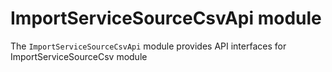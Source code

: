 # ImportServiceSourceCsvApi module

The `ImportServiceSourceCsvApi` module provides API interfaces for ImportServiceSourceCsv module